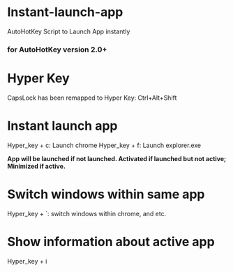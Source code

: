 # Instant-launch-app
AutoHotKey Script to Launch App instantly
### for AutoHotKey version 2.0+

# Hyper Key
CapsLock has been remapped to Hyper Key: Ctrl+Alt+Shift

# Instant launch app
Hyper_key + c: Launch chrome
Hyper_key + f: Launch explorer.exe

**App will be launched if not launched. Activated if launched but not active; Minimized if active.**

# Switch windows within same app
Hyper_key + `: switch windows within chrome, and etc.

# Show information about active app
Hyper_key + i


